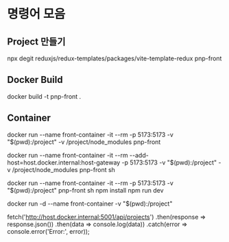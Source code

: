 # 명령어 모음
## Project 만들기
npx degit reduxjs/redux-templates/packages/vite-template-redux pnp-front
## Docker Build
docker build -t pnp-front .
## Container
docker run --name front-container -it --rm -p 5173:5173 -v "$(pwd):/project" -v /project/node_modules pnp-front

docker run --name front-container -it --rm --add-host=host.docker.internal:host-gateway -p 5173:5173 -v "$(pwd):/project" -v /project/node_modules pnp-front sh

docker run --name front-container -it --rm -p 5173:5173 -v "$(pwd):/project" pnp-front sh
npm install
npm run dev

docker run -d --name front-container -v "$(pwd):/project"


fetch('http://host.docker.internal:5001/api/projects')
    .then(response => response.json())
    .then(data => console.log(data))
    .catch(error => console.error('Error:', error));
